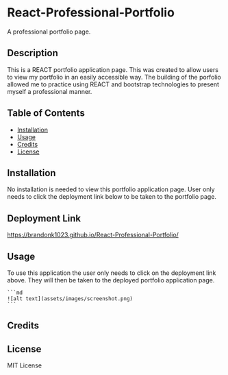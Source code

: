 # React-Professional-Portfolio
A professional portfolio page.

## Description

This is a REACT portfolio application page.  This was created to allow users to view my portfolio in an easily accessible way.  The building of the porfolio allowed me to practice using REACT and bootstrap technologies to present myself a professional manner.

## Table of Contents

- [Installation](#installation)
- [Usage](#usage)
- [Credits](#credits)
- [License](#license)

## Installation

No installation is needed to view this portfolio application page.  User only needs to click the deployment link below to be taken to the portfolio page.

## Deployment Link

https://brandonk1023.github.io/React-Professional-Portfolio/

## Usage

To use this application the user only needs to click on the deployment link above.  They will then be taken to the deployed portfolio application page.


    ```md
    ![alt text](assets/images/screenshot.png)
    ```

## Credits



## License

MIT License